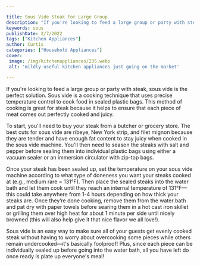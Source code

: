 ```yaml
---

title: Sous Vide Steak For Large Group
description: "If you're looking to feed a large group or party with steak, sous vide is the perfect solution. Sous vide is a cooking technique t...learn about it in this post"
keywords: sous
publishDate: 2/7/2022
tags: ["Kitchen Appliances"]
author: Curtis
categories: ["Household Appliances"]
cover: 
 image: /img/kitchenappliances/235.webp
 alt: 'mildly useful kitchen appliances just going on the market'

---
```


If you're looking to feed a large group or party with steak, sous vide is the perfect solution. Sous vide is a cooking technique that uses precise temperature control to cook food in sealed plastic bags. This method of cooking is great for steak because it helps to ensure that each piece of meat comes out perfectly cooked and juicy. 

To start, you'll need to buy your steak from a butcher or grocery store. The best cuts for sous vide are ribeye, New York strip, and filet mignon because they are tender and have enough fat content to stay juicy when cooked in the sous vide machine. You'll then need to season the steaks with salt and pepper before sealing them into individual plastic bags using either a vacuum sealer or an immersion circulator with zip-top bags. 

Once your steak has been sealed up, set the temperature on your sous vide machine according to what type of doneness you want your steaks cooked at (e.g., medium rare = 131°F). Then place the sealed steaks into the water bath and let them cook until they reach an internal temperature of 131°F—this could take anywhere from 1-4 hours depending on how thick your steaks are. Once they’re done cooking, remove them from the water bath and pat dry with paper towels before searing them in a hot cast iron skillet or grilling them over high heat for about 1 minute per side until nicely browned (this will also help give it that nice flavor we all love!). 

Sous vide is an easy way to make sure all of your guests get evenly cooked steak without having to worry about overcooking some pieces while others remain undercooked—it's basically foolproof! Plus, since each piece can be individually sealed up before going into the water bath, all you have left do once ready is plate up everyone's meal!

